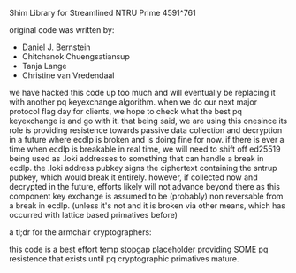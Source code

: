 Shim Library for Streamlined NTRU Prime 4591^761

original code was written by:

* Daniel J. Bernstein
* Chitchanok Chuengsatiansup
* Tanja Lange
* Christine van Vredendaal

we have hacked this code up too much and will eventually be replacing it with another pq keyexchange algorithm.
when we do our next major protocol flag day for clients, we hope to check what the best pq keyexchange is and go with it.
that being said, 
we are using this onesince its role is providing resistence towards passive data collection and decryption in a future where ecdlp is broken and is doing fine for now.
if there is ever a time when ecdlp is breakable in real time, 
we will need to shift off ed25519 being used as .loki addresses to something that can handle a break in ecdlp. 
the .loki address pubkey signs the ciphertext containing the sntrup pubkey, which would break it entirely. 
however, if collected now and decrypted in the future, efforts likely will not advance beyond there as this component key exchange is assumed to be (probably) non reversable from a break in ecdlp.
(unless it's not and it is broken via other means, which has occurred with lattice based primatives before)

a tl;dr for the armchair cryptographers:

this code is a best effort temp stopgap placeholder providing SOME pq resistence that exists until pq cryptographic primatives mature.
